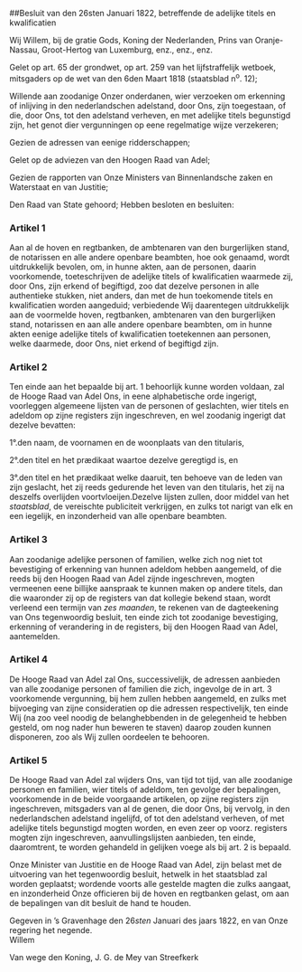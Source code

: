 <meta http-equiv='Content-Type' content='text/html; charset=utf-8' />

##Besluit van den 26sten Januari 1822, betreffende de adelijke titels en kwalificatien

Wij Willem, bij de gratie Gods, Koning der Nederlanden, Prins van Oranje-Nassau, Groot-Hertog van Luxemburg, enz., enz., enz.

Gelet op art. 65 der grondwet, op art. 259 van het lijfstraffelijk wetboek, mitsgaders op de wet van den 6den Maart 1818 (staatsblad n<sup>o</sup>. 12);

Willende aan zoodanige Onzer onderdanen, wier verzoeken om erkenning of inlijving in den nederlandschen adelstand, door Ons, zijn toegestaan, of die, door Ons, tot den adelstand verheven, en met adelijke titels begunstigd zijn, het genot dier vergunningen op eene regelmatige wijze verzekeren;

Gezien de adressen van eenige ridderschappen;

Gelet op de adviezen van den Hoogen Raad van Adel;

Gezien de rapporten van Onze Ministers van Binnenlandsche zaken en Waterstaat en van Justitie;

Den Raad van State gehoord;
Hebben besloten en besluiten:    

### Artikel  1  

Aan al de hoven en regtbanken, de ambtenaren van den burgerlijken stand, de notarissen en alle andere openbare beambten, hoe ook genaamd, wordt uitdrukkelijk bevolen, om, in hunne akten, aan de personen, daarin voorkomende, toeteschrijven de adelijke titels of kwalificatien waarmede zij, door Ons, zijn erkend of begiftigd, zoo dat dezelve personen in alle authentieke stukken, niet anders, dan met de hun toekomende titels en kwalificatien worden aangeduid; verbiedende Wij daarentegen uitdrukkelijk aan de voormelde hoven, regtbanken, ambtenaren van den burgerlijken stand, notarissen en aan alle andere openbare beambten, om in hunne akten eenige adelijke titels of kwalificatien toetekennen aan personen, welke daarmede, door Ons, niet erkend of begiftigd zijn. 

### Artikel  2  

Ten einde aan het bepaalde bij art. 1 behoorlijk kunne worden voldaan, zal de Hooge Raad van Adel Ons, in eene alphabetische orde ingerigt, voorleggen algemeene lijsten van de personen of geslachten, wier titels en adeldom op zijne registers zijn ingeschreven, en wel zoodanig ingerigt dat dezelve bevatten: 

1°.den naam, de voornamen en de woonplaats van den titularis,

2°.den titel en het prædikaat waartoe dezelve geregtigd is, en 

3°.den titel en het prædikaat welke daaruit, ten behoeve van de leden van zijn geslacht, het zij reeds gedurende het leven van den titularis, het zij na deszelfs overlijden voortvloeijen.Dezelve lijsten zullen, door middel van het *staatsblad*, de vereischte publiciteit verkrijgen, en zulks tot narigt van elk en een iegelijk, en inzonderheid van alle openbare beambten.

### Artikel  3  

Aan zoodanige adelijke personen of familien, welke zich nog niet tot bevestiging of erkenning van hunnen adeldom hebben aangemeld, of die reeds bij den Hoogen Raad van Adel zijnde ingeschreven, mogten vermeenen eene billijke aanspraak te kunnen maken op andere titels, dan die waaronder zij op de registers van dat kollegie bekend staan, wordt verleend een termijn van *zes maanden*, te rekenen van de dagteekening van Ons tegenwoordig besluit, ten einde zich tot zoodanige bevestiging, erkenning of verandering in de registers, bij den Hoogen Raad van Adel, aantemelden.

### Artikel  4  

De Hooge Raad van Adel zal Ons, successivelijk, de adressen aanbieden van alle zoodanige personen of familien die zich, ingevolge de in art. 3 voorkomende vergunning, bij hem zullen hebben aangemeld, en zulks met bijvoeging van zijne consideratien op die adressen respectivelijk, ten einde Wij (na zoo veel noodig de belanghebbenden in de gelegenheid te hebben gesteld, om nog nader hun beweren te staven) daarop zouden kunnen disponeren, zoo als Wij zullen oordeelen te behooren.

### Artikel  5  

De Hooge Raad van Adel zal wijders Ons, van tijd tot tijd, van alle zoodanige personen en familien, wier titels of adeldom, ten gevolge der bepalingen, voorkomende in de beide voorgaande artikelen, op zijne registers zijn ingeschreven, mitsgaders van al de genen, die door Ons, bij vervolg, in den nederlandschen adelstand ingelijfd, of tot den adelstand verheven, of met adelijke titels begunstigd mogten worden, en even zeer op voorz. registers mogten zijn ingeschreven, aanvullingslijsten aanbieden, ten einde, daaromtrent, te worden gehandeld in gelijken voege als bij art. 2 is bepaald.

Onze Minister van Justitie en de Hooge Raad van Adel, zijn belast met de uitvoering van het tegenwoordig besluit, hetwelk in het staatsblad zal worden geplaatst; wordende voorts alle gestelde magten die zulks aangaat, en inzonderheid Onze officieren bij de hoven en regtbanken gelast, om aan de bepalingen van dit besluit de hand te houden.   

Gegeven in ’s Gravenhage 
den 26*sten* Januari des jaars 1822, en van Onze regering het negende.  
Willem  

Van wege den Koning,
J. G. de Mey van Streefkerk   
